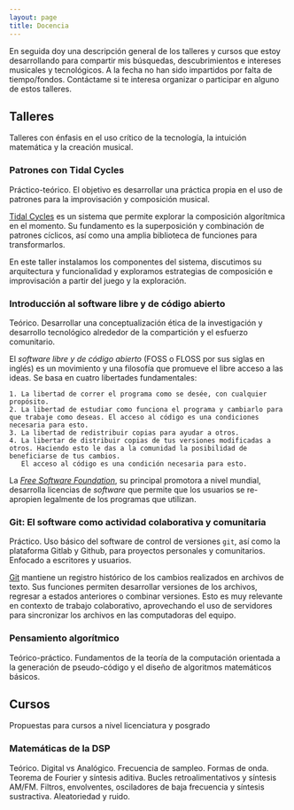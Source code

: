 ```yaml
---
layout: page
title: Docencia
---
```


En seguida doy una descripción general de los talleres y cursos que estoy desarrollando para compartir
mis búsquedas, descubrimientos e intereses musicales y tecnológicos. A la fecha no han sido impartidos por falta de tiempo/fondos. Contáctame si te interesa organizar o participar en alguno de estos talleres.

## Talleres

Talleres con énfasis en el uso crítico de la tecnología, la intuición matemática y la creación musical.

### Patrones con Tidal Cycles

Práctico-teórico. El objetivo es desarrollar una práctica propia en el uso de patrones para la improvisación y composición musical.

[Tidal Cycles](https://tidalcycles.org/) es un sistema que permite explorar la composición algorítmica en el momento.
Su fundamento es la superposición y combinación de patrones cíclicos, así como una amplia biblioteca de funciones para transformarlos.

En este taller instalamos los componentes del sistema, discutimos su arquitectura y funcionalidad y exploramos estrategias
de composición e improvisación a partir del juego y la exploración.

### Introducción al software libre y de código abierto

Teórico. Desarrollar una conceptualización ética de la investigación y desarrollo tecnológico alrededor de la compartición y el esfuerzo comunitario.

El _software libre y de código abierto_ (FOSS o FLOSS por sus siglas en inglés) es un movimiento y una filosofía que promueve el libre acceso a las ideas.
Se basa en cuatro libertades fundamentales:


    1. La libertad de correr el programa como se desée, con cualquier propósito.
    2. La libertad de estudiar como funciona el programa y cambiarlo para que trabaje como deseas. El acceso al código es una condiciones necesaria para esto.
    3. La libertad de redistribuir copias para ayudar a otros.
    4. La libertar de distribuir copias de tus versiones modificadas a otros. Haciendo esto le das a la comunidad la posibilidad de beneficiarse de tus cambios.
       El acceso al código es una condición necesaria para esto.

La [_Free Software Foundation_](https://www.fsf.org/), su principal promotora a nivel mundial, desarrolla licencias de _software_ que permite que los usuarios se re-apropien legalmente de los programas que utilizan.

### Git: El software como actividad colaborativa y comunitaria

Práctico. Uso básico del software de control de versiones `git`, así como la plataforma Gitlab y Github, para proyectos personales y comunitarios. Enfocado a escritores y usuarios.

[Git](https://git-scm.com/) mantiene un registro histórico de los cambios realizados en archivos de texto. Sus funciones permiten desarrollar versiones de los archivos, regresar a estados anteriores o combinar versiones. Esto es muy relevante en contexto de trabajo colaborativo, aprovechando el uso de servidores para sincronizar los archivos en las computadoras del equipo.

### Pensamiento algorítmico

Teórico-práctico. Fundamentos de la teoría de la computación orientada a la generación de pseudo-código y el diseño de algoritmos matemáticos básicos.

## Cursos

Propuestas para cursos a nivel licenciatura y posgrado

### Matemáticas de la DSP
Teórico. Digital vs Analógico. Frecuencia de sampleo. Formas de onda. Teorema de Fourier y síntesis aditiva. Bucles retroalimentativos y síntesis AM/FM. Filtros, envolventes, osciladores de baja frecuencia y síntesis sustractiva. Aleatoriedad y ruido.

